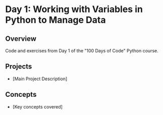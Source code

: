 # Day 1: Working with Variables in Python to Manage Data

## Overview
Code and exercises from Day 1 of the "100 Days of Code" Python course.

## Projects
- [Main Project Description]

## Concepts
- [Key concepts covered]
